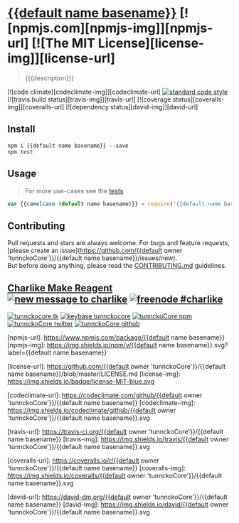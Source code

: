 # [{{default name basename}}][author-www-url] [![npmjs.com][npmjs-img]][npmjs-url] [![The MIT License][license-img]][license-url] 

> {{{description}}}

[![code climate][codeclimate-img]][codeclimate-url] [![standard code style][standard-img]][standard-url] [![travis build status][travis-img]][travis-url] [![coverage status][coveralls-img]][coveralls-url] [![dependency status][david-img]][david-url]


## Install
```
npm i {{default name basename}} --save
npm test
```


## Usage
> For more use-cases see the [tests](./test.js)

```js
var {{camelcase (default name basename)}} = require('{{default name basename}}')
```


## Contributing
Pull requests and stars are always welcome. For bugs and feature requests, [please create an issue](https://github.com/{{default owner 'tunnckoCore'}}/{{default name basename}}/issues/new).  
But before doing anything, please read the [CONTRIBUTING.md](./CONTRIBUTING.md) guidelines.


## [Charlike Make Reagent](http://j.mp/1stW47C) [![new message to charlike][new-message-img]][new-message-url] [![freenode #charlike][freenode-img]][freenode-url]

[![tunnckocore.tk][author-www-img]][author-www-url] [![keybase tunnckocore][keybase-img]][keybase-url] [![tunnckoCore npm][author-npm-img]][author-npm-url] [![tunnckoCore twitter][author-twitter-img]][author-twitter-url] [![tunnckoCore github][author-github-img]][author-github-url]


[npmjs-url]: https://www.npmjs.com/package/{{default name basename}}
[npmjs-img]: https://img.shields.io/npm/v/{{default name basename}}.svg?label={{default name basename}}

[license-url]: https://github.com/{{default owner 'tunnckoCore'}}/{{default name basename}}/blob/master/LICENSE.md
[license-img]: https://img.shields.io/badge/license-MIT-blue.svg


[codeclimate-url]: https://codeclimate.com/github/{{default owner 'tunnckoCore'}}/{{default name basename}}
[codeclimate-img]: https://img.shields.io/codeclimate/github/{{default owner 'tunnckoCore'}}/{{default name basename}}.svg

[travis-url]: https://travis-ci.org/{{default owner 'tunnckoCore'}}/{{default name basename}}
[travis-img]: https://img.shields.io/travis/{{default owner 'tunnckoCore'}}/{{default name basename}}.svg

[coveralls-url]: https://coveralls.io/r/{{default owner 'tunnckoCore'}}/{{default name basename}}
[coveralls-img]: https://img.shields.io/coveralls/{{default owner 'tunnckoCore'}}/{{default name basename}}.svg

[david-url]: https://david-dm.org/{{default owner 'tunnckoCore'}}/{{default name basename}}
[david-img]: https://img.shields.io/david/{{default owner 'tunnckoCore'}}/{{default name basename}}.svg

[standard-url]: https://github.com/feross/standard
[standard-img]: https://img.shields.io/badge/code%20style-standard-brightgreen.svg


[author-www-url]: http://www.tunnckocore.tk
[author-www-img]: https://img.shields.io/badge/www-tunnckocore.tk-fe7d37.svg

[keybase-url]: https://keybase.io/tunnckocore
[keybase-img]: https://img.shields.io/badge/keybase-tunnckocore-8a7967.svg

[author-npm-url]: https://www.npmjs.com/~tunnckocore
[author-npm-img]: https://img.shields.io/badge/npm-~tunnckocore-cb3837.svg

[author-twitter-url]: https://twitter.com/tunnckoCore
[author-twitter-img]: https://img.shields.io/badge/twitter-@tunnckoCore-55acee.svg

[author-github-url]: https://github.com/tunnckoCore
[author-github-img]: https://img.shields.io/badge/github-@tunnckoCore-4183c4.svg

[freenode-url]: http://webchat.freenode.net/?channels=charlike
[freenode-img]: https://img.shields.io/badge/freenode-%23charlike-5654a4.svg

[new-message-url]: https://github.com/tunnckoCore/messages
[new-message-img]: https://img.shields.io/badge/send%20me-message-green.svg
